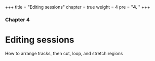 +++
title = "Editing sessions"
chapter = true
weight = 4
pre = "<b>4. </b>"
+++

### Chapter 4
# Editing sessions

How to arrange tracks, then cut, loop, and stretch regions
